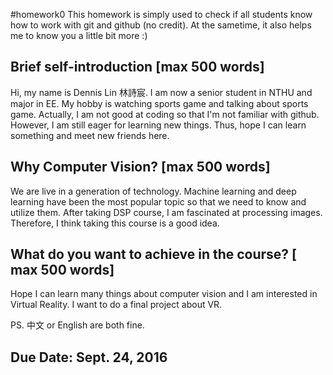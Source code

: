 #homework0
This homework is simply used to check if all students know how to work with git and github (no credit).
At the sametime, it also helps me to know you a little bit more :)

## Brief self-introduction [max 500 words]
Hi, my name is Dennis Lin 林詩宸. I am now a senior student in NTHU and major in EE. My hobby is watching sports game and talking about sports game. Actually, I am not good at coding so that I'm not familiar with github. However, I am still eager for learning new things. Thus, hope I can learn something and meet new friends here.

## Why Computer Vision? [max 500 words]
We are live in a generation of technology. Machine learning and deep learning have been the most popular topic so that we need to know and utilize them. After taking DSP course, I am fascinated at processing images. Therefore, I think taking this course is a good idea. 

## What do you want to achieve in the course? [ max 500 words]
Hope I can learn many things about computer vision and I am interested in Virtual Reality. I want to do a final project about VR.

PS. 中文 or English are both fine.

## Due Date: Sept. 24, 2016
